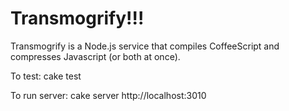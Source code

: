 Transmogrify!!!
===============

Transmogrify is a Node.js service that compiles CoffeeScript and compresses Javascript (or both at once).

To test:
  cake test

To run server:
  cake server
  http://localhost:3010
